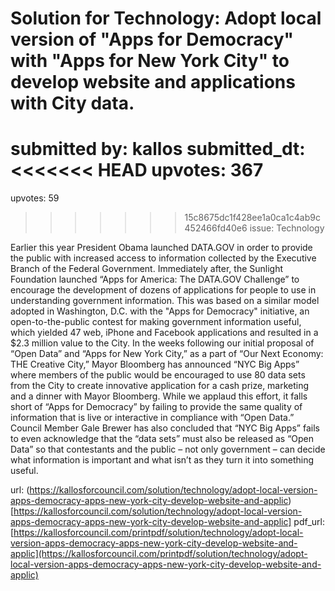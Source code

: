 # Solution for Technology: Adopt local version of "Apps for Democracy" with "Apps for New York City" to develop website and applications with City data. #

submitted by: kallos
submitted_dt: 
<<<<<<< HEAD
upvotes: 367
=======
upvotes: 59
>>>>>>> 15c8675dc1f428ee1a0ca1c4ab9c452466fd40e6
issue: Technology

Earlier this year President Obama launched DATA.GOV in order to provide the public with increased access to information collected by the Executive Branch of the Federal Government. Immediately after, the Sunlight Foundation launched “Apps for America: The DATA.GOV Challenge” to encourage the development of dozens of applications for people to use in understanding government information. This was based on a similar model adopted in Washington, D.C. with the "Apps for Democracy" initiative, an open-to-the-public contest for making government information useful, which yielded 47 web, iPhone and Facebook applications and resulted in a $2.3 million value to the City.
In the weeks following our initial proposal of “Open Data” and “Apps for New York City,” as a part of “Our Next Economy: THE Creative City,” Mayor Bloomberg has announced “NYC Big Apps” where members of the public would be encouraged to use 80 data sets from the City to create innovative application for a cash prize, marketing and a dinner with Mayor Bloomberg. While we applaud this effort, it falls short of “Apps for Democracy” by failing to provide the same quality of information that is live or interactive in compliance with “Open Data.” Council Member Gale Brewer has also concluded that “NYC Big Apps” fails to even acknowledge that the “data sets” must also be released as “Open Data” so that contestants and the public – not only government – can decide what information is important and what isn’t as they turn it into something useful.

url: (https://kallosforcouncil.com/solution/technology/adopt-local-version-apps-democracy-apps-new-york-city-develop-website-and-applic)[https://kallosforcouncil.com/solution/technology/adopt-local-version-apps-democracy-apps-new-york-city-develop-website-and-applic]
pdf_url: [https://kallosforcouncil.com/printpdf/solution/technology/adopt-local-version-apps-democracy-apps-new-york-city-develop-website-and-applic](https://kallosforcouncil.com/printpdf/solution/technology/adopt-local-version-apps-democracy-apps-new-york-city-develop-website-and-applic)